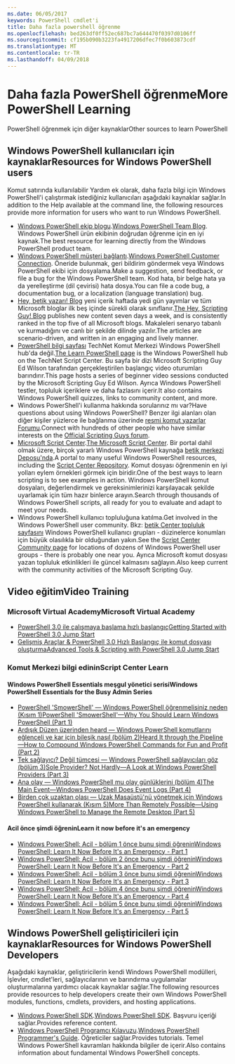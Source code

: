 ```yaml
---
ms.date: 06/05/2017
keywords: PowerShell cmdlet'i
title: Daha fazla powershell öğrenme
ms.openlocfilehash: bed263df0ff52ec687bc7a644470f0397d0106ff
ms.sourcegitcommit: cf195b090b3223fa4917206dfec7f0b603873cdf
ms.translationtype: MT
ms.contentlocale: tr-TR
ms.lasthandoff: 04/09/2018
---
```

# <a name="more-powershell-learning"></a><span data-ttu-id="0cbea-103">Daha fazla PowerShell öğrenme</span><span class="sxs-lookup"><span data-stu-id="0cbea-103">More PowerShell Learning</span></span>

<span data-ttu-id="0cbea-104">PowerShell öğrenmek için diğer kaynaklar</span><span class="sxs-lookup"><span data-stu-id="0cbea-104">Other sources to learn PowerShell</span></span>

## <a name="resources-for-windows-powershell-users"></a><span data-ttu-id="0cbea-105">Windows PowerShell kullanıcıları için kaynaklar</span><span class="sxs-lookup"><span data-stu-id="0cbea-105">Resources for Windows PowerShell users</span></span>

<span data-ttu-id="0cbea-106">Komut satırında kullanılabilir Yardım ek olarak, daha fazla bilgi için Windows PowerShell'i çalıştırmak istediğiniz kullanıcıları aşağıdaki kaynaklar sağlar.</span><span class="sxs-lookup"><span data-stu-id="0cbea-106">In addition to the Help available at the command line, the following resources provide more information for users who want to run Windows PowerShell.</span></span>

- <span data-ttu-id="0cbea-107">[Windows PowerShell ekip blogu](http://blogs.msdn.com/b/powershell/).</span><span class="sxs-lookup"><span data-stu-id="0cbea-107">[Windows PowerShell Team Blog](http://blogs.msdn.com/b/powershell/).</span></span> <span data-ttu-id="0cbea-108">Windows PowerShell ürün ekibinin doğrudan öğrenme için en iyi kaynak.</span><span class="sxs-lookup"><span data-stu-id="0cbea-108">The best resource for learning directly from the Windows PowerShell product team.</span></span>
- <span data-ttu-id="0cbea-109">[Windows PowerShell müşteri bağlantı](http://Connect.Microsoft.com/PowerShell).</span><span class="sxs-lookup"><span data-stu-id="0cbea-109">[Windows PowerShell Customer Connection](http://Connect.Microsoft.com/PowerShell).</span></span> <span data-ttu-id="0cbea-110">Öneride bulunmak, geri bildirim göndermek veya Windows PowerShell ekibi için dosyalama.</span><span class="sxs-lookup"><span data-stu-id="0cbea-110">Make a suggestion, send feedback, or file a bug for the Windows PowerShell team.</span></span> <span data-ttu-id="0cbea-111">Kod hata, bir belge hata ya da yerelleştirme (dil çevirisi) hata dosya.</span><span class="sxs-lookup"><span data-stu-id="0cbea-111">You can file a code bug, a documentation bug, or a localization (language translation) bug.</span></span>
- <span data-ttu-id="0cbea-112">[Hey, betik yazarı! Blog](https://blogs.technet.microsoft.com/heyscriptingguy/) yeni içerik haftada yedi gün yayımlar ve tüm Microsoft bloglar ilk beş içinde sürekli olarak sınıflanır.</span><span class="sxs-lookup"><span data-stu-id="0cbea-112">[The Hey, Scripting Guy! Blog](https://blogs.technet.microsoft.com/heyscriptingguy/) publishes new content seven days a week, and is consistently ranked in the top five of all Microsoft blogs.</span></span> <span data-ttu-id="0cbea-113">Makaleleri senaryo tabanlı ve kurmadığını ve canlı bir şekilde dilinde yazılır.</span><span class="sxs-lookup"><span data-stu-id="0cbea-113">The articles are scenario-driven, and written in an engaging and lively manner.</span></span>
- <span data-ttu-id="0cbea-114">[PowerShell bilgi sayfası](https://blogs.technet.microsoft.com/heyscriptingguy/2015/01/04/weekend-scripter-the-best-ways-to-learn-powershell/) TechNet Komut Merkezi Windows PowerShell hub'da değil.</span><span class="sxs-lookup"><span data-stu-id="0cbea-114">[The Learn PowerShell page](https://blogs.technet.microsoft.com/heyscriptingguy/2015/01/04/weekend-scripter-the-best-ways-to-learn-powershell/) is the Windows PowerShell hub on the TechNet Script Center.</span></span> <span data-ttu-id="0cbea-115">Bu sayfa bir dizi Microsoft Scripting Guy Ed Wilson tarafından gerçekleştirilen başlangıç video oturumları barındırır.</span><span class="sxs-lookup"><span data-stu-id="0cbea-115">This page hosts a series of beginner video sessions conducted by the Microsoft Scripting Guy Ed Wilson.</span></span> <span data-ttu-id="0cbea-116">Ayrıca Windows PowerShell testler, topluluk içeriklere ve daha fazlasını içerir.</span><span class="sxs-lookup"><span data-stu-id="0cbea-116">It also contains Windows PowerShell quizzes, links to community content, and more.</span></span>
- <span data-ttu-id="0cbea-117">Windows PowerShell'i kullanma hakkında sorularınız mı var?</span><span class="sxs-lookup"><span data-stu-id="0cbea-117">Have questions about using Windows PowerShell?</span></span> <span data-ttu-id="0cbea-118">Benzer ilgi alanları olan diğer kişiler yüzlerce ile bağlanma üzerinde [resmi komut yazarlar Forumu](http://social.technet.microsoft.com/forums/itcg/threads/).</span><span class="sxs-lookup"><span data-stu-id="0cbea-118">Connect with hundreds of other people who have similar interests on the [Official Scripting Guys forum](http://social.technet.microsoft.com/forums/itcg/threads/).</span></span>
- <span data-ttu-id="0cbea-119">[Microsoft Script Center](https://technet.microsoft.com/scriptcenter).</span><span class="sxs-lookup"><span data-stu-id="0cbea-119">[The Microsoft Script Center](https://technet.microsoft.com/scriptcenter).</span></span> <span data-ttu-id="0cbea-120">Bir portal dahil olmak üzere, birçok yararlı Windows PowerShell kaynağa [betik merkezi Deposu'nda](http://gallery.technet.microsoft.com/scriptcenter/).</span><span class="sxs-lookup"><span data-stu-id="0cbea-120">A portal to many useful Windows PowerShell resources, including the [Script Center Repository](http://gallery.technet.microsoft.com/scriptcenter/).</span></span> <span data-ttu-id="0cbea-121">Komut dosyası öğrenmenin en iyi yolları eylem örnekleri görmek için biridir.</span><span class="sxs-lookup"><span data-stu-id="0cbea-121">One of the best ways to learn scripting is to see examples in action.</span></span> <span data-ttu-id="0cbea-122">Windows PowerShell komut dosyaları, değerlendirmek ve gereksinimlerinizi karşılayacak şekilde uyarlamak için tüm hazır binlerce arayın.</span><span class="sxs-lookup"><span data-stu-id="0cbea-122">Search through thousands of Windows PowerShell scripts, all ready for you to evaluate and adapt to meet your needs.</span></span>
- <span data-ttu-id="0cbea-123">Windows PowerShell kullanıcı topluluğuna katılma.</span><span class="sxs-lookup"><span data-stu-id="0cbea-123">Get involved in the Windows PowerShell user community.</span></span> <span data-ttu-id="0cbea-124">Bkz: [betik Center topluluk sayfasını](https://technet.microsoft.com/scriptcenter/hh182567.aspx) Windows PowerShell kullanıcı grupları - düzinelerce konumları için büyük olasılıkla bir olduğundan yakın.</span><span class="sxs-lookup"><span data-stu-id="0cbea-124">See the [Script Center Community page](https://technet.microsoft.com/scriptcenter/hh182567.aspx) for locations of dozens of Windows PowerShell user groups - there is probably one near you.</span></span> <span data-ttu-id="0cbea-125">Ayrıca Microsoft komut dosyası yazan topluluk etkinlikleri ile güncel kalmasını sağlayın.</span><span class="sxs-lookup"><span data-stu-id="0cbea-125">Also keep current with the community activities of the Microsoft Scripting Guy.</span></span>

## <a name="video-training"></a><span data-ttu-id="0cbea-126">Video eğitim</span><span class="sxs-lookup"><span data-stu-id="0cbea-126">Video Training</span></span>

### <a name="microsoft-virtual-academy"></a><span data-ttu-id="0cbea-127">Microsoft Virtual Academy</span><span class="sxs-lookup"><span data-stu-id="0cbea-127">Microsoft Virtual Academy</span></span>
- [<span data-ttu-id="0cbea-128">PowerShell 3.0 ile çalışmaya başlama hızlı başlangıç</span><span class="sxs-lookup"><span data-stu-id="0cbea-128">Getting Started with PowerShell 3.0 Jump Start</span></span>](https://mva.microsoft.com/en-US/training-courses/getting-started-with-powershell-30-jump-start-8276)
- [<span data-ttu-id="0cbea-129">Gelişmiş Araçlar & PowerShell 3.0 Hızlı Başlangıç ile komut dosyası oluşturma</span><span class="sxs-lookup"><span data-stu-id="0cbea-129">Advanced Tools & Scripting with PowerShell 3.0 Jump Start</span></span>](https://mva.microsoft.com/en-US/training-courses/advanced-tools-scripting-with-powershell-30-jump-start-8231)

### <a name="script-center-learn"></a><span data-ttu-id="0cbea-130">Komut Merkezi bilgi edinin</span><span class="sxs-lookup"><span data-stu-id="0cbea-130">Script Center Learn</span></span>
#### <a name="windows-powershell-essentials-for-the-busy-admin-series"></a><span data-ttu-id="0cbea-131">Windows PowerShell Essentials meşgul yönetici serisi</span><span class="sxs-lookup"><span data-stu-id="0cbea-131">Windows PowerShell Essentials for the Busy Admin Series</span></span>
- [<span data-ttu-id="0cbea-132">PowerShell 'SmowerShell' — Windows PowerShell öğrenmelisiniz neden &#40;Kısım 1&#41;</span><span class="sxs-lookup"><span data-stu-id="0cbea-132">PowerShell 'SmowerShell'—Why You Should Learn Windows PowerShell &#40;Part 1&#41;</span></span>](http://dlbmodigital.microsoft.com/webcasts/wmv/23976_Dnl_L.wmv)
- [<span data-ttu-id="0cbea-133">Ardışık Düzen üzerinden heard — Windows PowerShell komutlarını eğlenceli ve kar için bileşik nasıl &#40;bölüm 2&#41;</span><span class="sxs-lookup"><span data-stu-id="0cbea-133">Heard It through the Pipeline—How to Compound Windows PowerShell Commands for Fun and Profit &#40;Part 2&#41;</span></span>](http://dlbmodigital.microsoft.com/webcasts/wmv/23977_Dnl_L.wmv)
- [<span data-ttu-id="0cbea-134">Tek sağlayıcı? Değil tümcesi — Windows PowerShell sağlayıcıları göz &#40;bölüm 3&#41;</span><span class="sxs-lookup"><span data-stu-id="0cbea-134">Sole Provider? Not Hardly—A Look at Windows PowerShell Providers &#40;Part 3&#41;</span></span>](http://dlbmodigital.microsoft.com/webcasts/wmv/23978_Dnl_L.wmv)
- [<span data-ttu-id="0cbea-135">Ana olay — Windows PowerShell mu olay günlüklerini &#40;bölüm 4&#41;</span><span class="sxs-lookup"><span data-stu-id="0cbea-135">The Main Event—Windows PowerShell Does Event Logs &#40;Part 4&#41;</span></span>](http://dlbmodigital.microsoft.com/webcasts/wmv/23979_Dnl_L.wmv)
- [<span data-ttu-id="0cbea-136">Birden çok uzaktan olası — Uzak Masaüstü'nü yönetmek için Windows PowerShell kullanarak &#40;Kısım 5&#41;</span><span class="sxs-lookup"><span data-stu-id="0cbea-136">More Than Remotely Possible—Using Windows PowerShell to Manage the Remote Desktop &#40;Part 5&#41;</span></span>](http://dlbmodigital.microsoft.com/webcasts/wmv/23980_Dnl_L.wmv)

#### <a name="learn-it-now-before-its-an-emergency"></a><span data-ttu-id="0cbea-137">Acil önce şimdi öğrenin</span><span class="sxs-lookup"><span data-stu-id="0cbea-137">Learn it now before it's an emergency</span></span>
- [<span data-ttu-id="0cbea-138">Windows PowerShell: Acil - bölüm 1 önce bunu şimdi öğrenin</span><span class="sxs-lookup"><span data-stu-id="0cbea-138">Windows PowerShell: Learn It Now Before It's an Emergency - Part 1</span></span>](http://dlbmodigital.microsoft.com/webcasts/wmv/1032481530_Dnl_L.wmv)
- [<span data-ttu-id="0cbea-139">Windows PowerShell: Acil - bölüm 2 önce bunu şimdi öğrenin</span><span class="sxs-lookup"><span data-stu-id="0cbea-139">Windows PowerShell: Learn It Now Before It's an Emergency - Part 2</span></span>](http://dlbmodigital.microsoft.com/webcasts/wmv/1032481542_Dnl_L.wmv)
- [<span data-ttu-id="0cbea-140">Windows PowerShell: Acil - bölüm 3 önce bunu şimdi öğrenin</span><span class="sxs-lookup"><span data-stu-id="0cbea-140">Windows PowerShell: Learn It Now Before It's an Emergency - Part 3</span></span>](http://dlbmodigital.microsoft.com/webcasts/wmv/1032481548_Dnl_L.wmv)
- [<span data-ttu-id="0cbea-141">Windows PowerShell: Acil - bölüm 4 önce bunu şimdi öğrenin</span><span class="sxs-lookup"><span data-stu-id="0cbea-141">Windows PowerShell: Learn It Now Before It's an Emergency - Part 4</span></span>](http://dlbmodigital.microsoft.com/webcasts/wmv/1032481552_Dnl_L.wmv)
- [<span data-ttu-id="0cbea-142">Windows PowerShell: Acil - bölüm 5 önce bunu şimdi öğrenin</span><span class="sxs-lookup"><span data-stu-id="0cbea-142">Windows PowerShell: Learn It Now Before It's an Emergency - Part 5</span></span>](http://dlbmodigital.microsoft.com/webcasts/wmv/1032481554_Dnl_L.wmv)

## <a name="resources-for-windows-powershell-developers"></a><span data-ttu-id="0cbea-143">Windows PowerShell geliştiricileri için kaynaklar</span><span class="sxs-lookup"><span data-stu-id="0cbea-143">Resources for Windows PowerShell Developers</span></span>

<span data-ttu-id="0cbea-144">Aşağıdaki kaynaklar, geliştiricilerin kendi Windows PowerShell modülleri, İşlevler, cmdlet'leri, sağlayıcılarının ve barındırma uygulamalar oluşturmalarına yardımcı olacak kaynaklar sağlar.</span><span class="sxs-lookup"><span data-stu-id="0cbea-144">The following resources provide resources to help developers create their own Windows PowerShell modules, functions, cmdlets, providers, and hosting applications.</span></span>

- <span data-ttu-id="0cbea-145">[Windows PowerShell SDK](http://go.microsoft.com/fwlink/p/?LinkID=89595).</span><span class="sxs-lookup"><span data-stu-id="0cbea-145">[Windows PowerShell SDK](http://go.microsoft.com/fwlink/p/?LinkID=89595).</span></span> <span data-ttu-id="0cbea-146">Başvuru içeriği sağlar.</span><span class="sxs-lookup"><span data-stu-id="0cbea-146">Provides reference content.</span></span>
- <span data-ttu-id="0cbea-147">[Windows PowerShell Programcı Kılavuzu](http://go.microsoft.com/fwlink/p/?LinkID=89596).</span><span class="sxs-lookup"><span data-stu-id="0cbea-147">[Windows PowerShell Programmer's Guide](http://go.microsoft.com/fwlink/p/?LinkID=89596).</span></span> <span data-ttu-id="0cbea-148">Öğreticiler sağlar.</span><span class="sxs-lookup"><span data-stu-id="0cbea-148">Provides tutorials.</span></span> <span data-ttu-id="0cbea-149">Temel Windows PowerShell kavramları hakkında bilgiler de içerir.</span><span class="sxs-lookup"><span data-stu-id="0cbea-149">Also contains information about fundamental Windows PowerShell concepts.</span></span>
